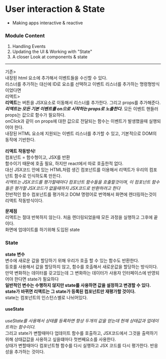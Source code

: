 # User interaction & State
- Making apps interactive & reactive

### Module Content
1. Handling Events
2. Updating the UI & Working with "State"
3. A closer Look at components & state
---------------------------------------------
기존> <br> 
내장된 html 요소에 추가해서 이벤트들을 수신할 수 있다.<br>
리스너를 추가하는 대신에 ID로 요소를 선택하고 이벤트 리스너를 추가하는 명령형방식이었다면<br>
리액트> <br>
**리액트**는 버튼을 JSX요소로 이동해서 리스너를 추가한다. 그리고 props를 추가해준다. <br>
***리액트는 모든 기본 이벤트를 on으로 시작하는 props로 노출한다.***
모든 이벤트 핸들러 props는 값으로 함수가 필요하다. <br>
onClick과 같이 on props에 대한 값으로 전달되는 함수는 이벤트가 발생했을때 실행되어야 한다. <br>
내장된 HTML 요소에 지원되는 이벤트 리스너를 추가할 수 있고, 기본적으로 DOM의 동작에 기반한다.<br>
<br>
**리액트 작동방식!**<Br> 
컴포넌트 = 함수형이고, JSX를 반환<br>
함수이기 때문에 호출 필요, 하지만 react에서 따로 호출한적 없다. <br>
대신 JSX코드 안에 있는 HTML처럼 생긴 컴포넌트를 이용해서 리액트가 우리의 컴포넌트 함수로 인식하도록 만든다. <br>
_리액트는 JSX코드를 평가할때마다 컴포넌트 함수들을 호출할것이며, 이 컴포넌트 함수들은 평가할 JSX코드가 없을때까지 JSX코드로 반환하려고 한다_<br>
전반적인 함수 컴포넌트를 평가하고 DOM 명령어로 번역해서 화면에 렌더링하는것이 리액트 작동방식이다.<br>

**문제점**<br>
리액트는 절대 반복하지 않는다. 처음 렌더링되었을때 모든 과정을 실행하고 그후에 끝이다.<br>
화면에 업데이트를 하기위해 도입된 state 

### State 
**state 변수**<br>
변수에 새로운 값을 할당하기 위해 우리가 호출 할 수 있는 함수도 반환한다.<br>
등호를 사용해서 값을 할당하지 않고, 함수를 호출해서 새로운값을 할당하는 방식이다.<br>
만약 변화하는 데이터를 갖고있는데 그 변화하는 데이터가 사용자 인터페이스에 반영되어야 한다면 state가 필요하다<br>
**일반적인 변수는 수행하지 않지만 state를 사용하면 값을 설정하고 변경할 수 있다. <br>
state가 바뀌면 리액트는 그 state가 등록된 컴포넌트만 재평가할 것이다.**<br>
state는 컴포넌트의 인스턴스별로 나뉘어있다.<br>

#### useState
_useState를 사용해서 상태를 등록하면 항상 두개의 값을 얻는데 현재 상태값과 업데이트하는 함수이다._<br>
그리고 state가 변할때마다 업데이트 함수를 호출하고, JSX코드에서 그것을 출력하기 위해 상태값값을 사용하고 싶을떄마다 첫번째요소를 사용한다.<br>
상태가 변할때마다 컴포넌트형 함수를 다시 실행하고 JSX 코드를 다시 평가한다. 반응성을 추가하는 것이다.


